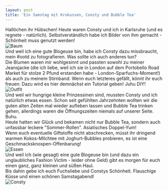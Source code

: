 ```yaml
---
layout: post
title: 'Ein Samstag mit Krokussen, Consty und Bubble Tea'
---
```


Hallöchen ihr Hübschen!
Heute waren Consty und ich in Karlsruhe (und es regnete - natürlich). Selbstverständlich habe ich Bilder von ihm gemacht -Schönheit muss genutzt werden!  
![Baum](http://farm4.staticflickr.com/3710/12703025113_9a0fe7d939_c.jpg)  
Und weil ich eine gute Blogeuse bin, habe ich Consty dazu missbraucht, mein #ootd zu fotografieren. Was sollte ich auch anderes tun?  
Die Blumen waren mir wohlgesinnt und passten sowohl zu meiner Jeansjacke (die ich liebe, weil ich sie in London auf dem Portobello Road Market für stolze 2 Pfund erstanden habe - London-Sparfuchs-Moment!) als auch zu meinem Stirnband. Wenn euch letzteres gefällt, könnt ihr euch freuen: Dazu wird es hier demnächst ein Tutorial geben! Juhu DIY!  
![Outfit](http://farm6.staticflickr.com/5503/12703335244_d3513aa0b2_c.jpg)  
Und weil wir hungrige kleine Prinzessinen sind, mussten Consty und ich natürlich etwas essen. Schon seit gefühlten Jahrzehnten wollten wir die guten alten Zeiten mal wieder aufleben lassen und Bubble Tea trinken gehen, allerdings waren die Öffnungszeiten niemals auf unserer Seite. Buhu.  
Heute hatten wir Glück und bekamen nicht nur Bubble Tea, sondern auch unfassbar leckere "Sommer-Rollen". Asiatisches Doppel-Yum!  
Wenn euch eventuelle Giftstoffe nicht abschrecken, müsst ihr dringend warmen Kokos-Milchtee mit Joghurt-Bubbles probieren, es ist eine Geschmacksknospen-Offenbarung!  
![Essen](http://farm3.staticflickr.com/2842/12703334814_5503c5e179_c.jpg)  
Und weil ich (wie gesagt) eine gute Blogeuse bin (und dazu ein unglaubliches Fashion Victim - leider ohne Geld) gibt es morgen für euch einen ganz, ganz kleinen und süßen Haul.  
Bis dahin gebe ich euch Fuchsliebe und Constys Schönheit. Flauschige Küsse und einen schönen Samstagabend!  
![Consty](http://farm8.staticflickr.com/7378/12703025683_9ca4ff9ac5_c.jpg)  
